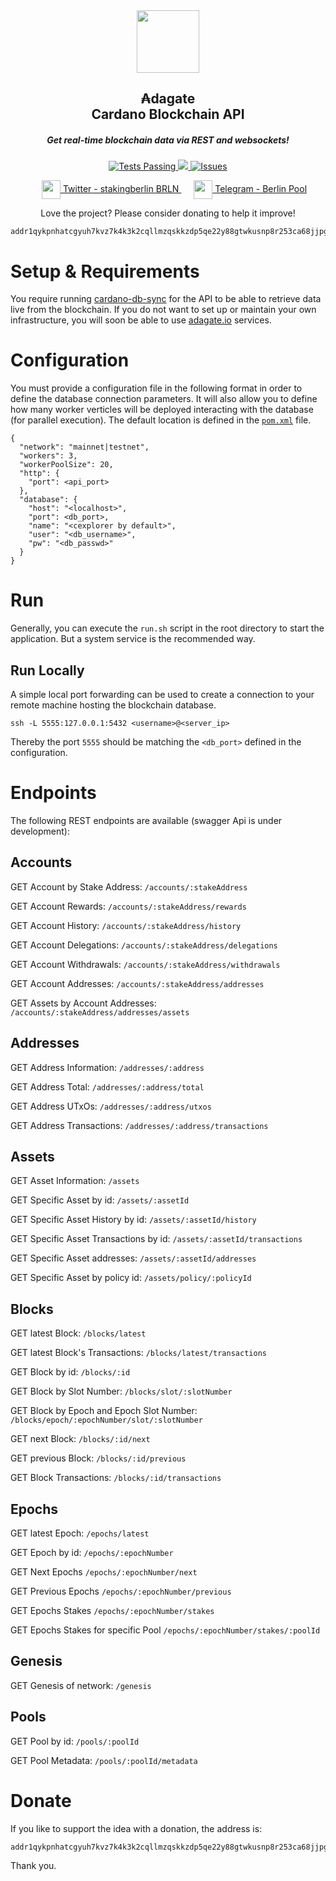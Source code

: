 <div align="center">
 <img width="100px" src="https://i.ibb.co/1nX9hC4/logo-03-small.png" align="center" />
 <h2 align="center">₳dagate<br />Cardano Blockchain API</h2>
 <h5 align="center">Get real-time blockchain data via REST and websockets!</h5>
</div>
<p align="center">
    <a href="https://github.com/anuraghazra/github-readme-stats/actions">
      <img alt="Tests Passing" src="https://img.shields.io/badge/Test-passing-brightgreen" />
    </a>
    <a href="https://codecov.io/gh/anuraghazra/github-readme-stats">
      <img src="https://img.shields.io/badge/Coverage-97%25-brightgreen" />
    </a>
    <a href="https://github.com/anuraghazra/github-readme-stats/issues">
      <img alt="Issues" src="https://img.shields.io/badge/Issues-1-blue" />
    </a>
  </p>
<p align="center">
    <a href="https://twitter.com/stakingberlin" target="_blank" style="padding: 0 20px">
        <img width="30px" align="center" src="https://static.cdnlogo.com/logos/t/96/twitter-icon.svg" />
        Twitter - stakingberlin BRLN 
    </a>
    <a href="https://t.me/BRLNStakePool" target="_blank">
        <img width="30px" align="center" src="https://upload.wikimedia.org/wikipedia/commons/thumb/d/dd/Telegram_alternative_logo.svg/2048px-Telegram_alternative_logo.svg.png" />
        Telegram - Berlin Pool
    </a>
<p/>

<p align="center">Love the project? Please consider donating to help it improve!</p>

```
addr1qykpnhatcgyuh7kvz7k4k3k2cqllmzqskkzdp5qe22y88gtwkusnp8r253ca68jjpgdl67yckkv47tjqnrg56nyq0pzsl0x8tf
```

# Setup & Requirements
You require running [cardano-db-sync](https://github.com/input-output-hk/cardano-db-sync) for the API to be able to retrieve data
live from the blockchain. If you do not want to set up or maintain your own infrastructure, you will soon be able to use [adagate.io](https://adagate.io) services.

# Configuration
You must provide a configuration file in the following format in order to define the database connection parameters.
It will also allow you to define how many worker verticles will be deployed interacting with the database (for parallel execution).
The default location is defined in the <a href="https://github.com/adagate-io/adagate-api/blob/main/pom.xml#L110" target="_blank"><code>pom.xml</code></a> file.

```
{
  "network": "mainnet|testnet",
  "workers": 3,
  "workerPoolSize": 20,
  "http": {
    "port": <api_port>
  },
  "database": {
    "host": "<localhost>",
    "port": <db_port>,
    "name": "<cexplorer by default>",
    "user": "<db_username>",
    "pw": "<db_passwd>"
  }
}
```

# Run
Generally, you can execute the `run.sh` script in the root directory to start the application. 
But a system service is the recommended way.

## Run Locally
A simple local port forwarding can be used to create a connection to your remote machine hosting the blockchain database.

`ssh -L 5555:127.0.0.1:5432 <username>@<server_ip>`

Thereby the port `5555` should be matching the `<db_port>` defined in the configuration.

# Endpoints
The following REST endpoints are available (swagger Api is under development):

## Accounts

GET Account by Stake Address:
```/accounts/:stakeAddress```

GET Account Rewards:
```/accounts/:stakeAddress/rewards```

GET Account History:
```/accounts/:stakeAddress/history```

GET Account Delegations:
```/accounts/:stakeAddress/delegations```

GET Account Withdrawals:
```/accounts/:stakeAddress/withdrawals```

GET Account Addresses:
```/accounts/:stakeAddress/addresses```

GET Assets by Account Addresses:
```/accounts/:stakeAddress/addresses/assets```

## Addresses

GET Address Information:
```/addresses/:address```

GET Address Total:
```/addresses/:address/total```

GET Address UTxOs:
```/addresses/:address/utxos```

GET Address Transactions:
```/addresses/:address/transactions```

## Assets

GET Asset Information:
```/assets```

GET Specific Asset by id:
```/assets/:assetId```

GET Specific Asset History by id:
```/assets/:assetId/history```

GET Specific Asset Transactions by id:
```/assets/:assetId/transactions```

GET Specific Asset addresses:
```/assets/:assetId/addresses```

GET Specific Asset by policy id:
```/assets/policy/:policyId```

## Blocks

GET latest Block:
```/blocks/latest```

GET latest Block's Transactions:
```/blocks/latest/transactions```

GET Block by id:
```/blocks/:id```

GET Block by Slot Number:
```/blocks/slot/:slotNumber```

GET Block by Epoch and Epoch Slot Number:
```/blocks/epoch/:epochNumber/slot/:slotNumber```

GET next Block:
```/blocks/:id/next```

GET previous Block:
```/blocks/:id/previous```

GET Block Transactions:
```/blocks/:id/transactions```

## Epochs

GET latest Epoch:
```/epochs/latest```

GET Epoch by id:
```/epochs/:epochNumber```

GET Next Epochs
```/epochs/:epochNumber/next```

GET Previous Epochs
```/epochs/:epochNumber/previous```

GET Epochs Stakes
```/epochs/:epochNumber/stakes```

GET Epochs Stakes for specific Pool
```/epochs/:epochNumber/stakes/:poolId```

## Genesis

GET Genesis of network:
```/genesis```

## Pools

GET Pool by id:
```/pools/:poolId```

GET Pool Metadata:
```/pools/:poolId/metadata```

# Donate

If you like to support the idea with a donation, the address is:

```
addr1qykpnhatcgyuh7kvz7k4k3k2cqllmzqskkzdp5qe22y88gtwkusnp8r253ca68jjpgdl67yckkv47tjqnrg56nyq0pzsl0x8tf
```

Thank you.